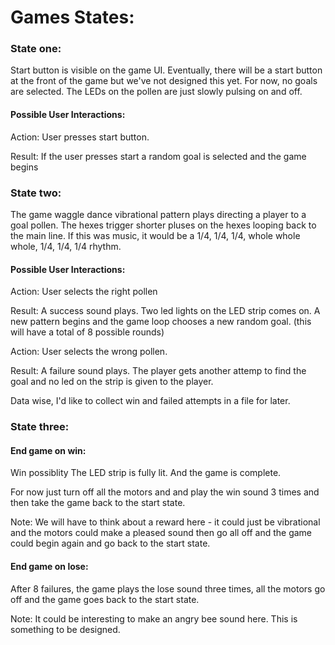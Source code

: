 # Games States:

### State one:

Start button is visible on the game UI. Eventually, there will be a start button at the front of the game but we've not designed this yet. For now, no goals are selected. The LEDs on the pollen are just slowly pulsing on and off.

#### Possible User Interactions:
Action: User presses start button.

Result: If the user presses start a random goal is selected and the game begins

### State two:

The game waggle dance vibrational pattern plays directing a player to a goal pollen. The hexes trigger shorter pluses on the hexes looping back to the main line. If this was music, it would be a 1/4, 1/4, 1/4, whole whole whole, 1/4, 1/4, 1/4 rhythm.

#### Possible User Interactions:

Action: User selects the right pollen

Result: A success sound plays. Two led lights on the LED strip comes on. A new pattern begins and the game loop chooses a new random goal. (this will have a total of 8 possible rounds)

Action: User selects the wrong pollen.

Result: A failure sound plays. The player gets another attemp to find the goal and no led on the strip is given to the player.

Data wise, I'd like to collect win and failed attempts in a file for later.

### State three:

#### End game on win:

Win possiblity
The LED strip is fully lit. And the game is complete.

For now just turn off all the motors and and play the win sound 3 times and then take the game back to the start state.

Note: We will have to think about a reward here - it could just be vibrational and the motors could make a pleased sound then go all off and the game could begin again and go back to the start state.

#### End game on lose:

After 8 failures, the game plays the lose sound three times, all the motors go off and the game goes back to the start state.

Note: It could be interesting to make an angry bee sound here. This is something to be designed. 
